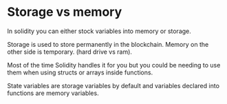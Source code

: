 # Storage vs memory

In solidity you can either stock variables into memory or storage.

Storage is used to store permanently in the blockchain. Memory on the other side is temporary. (hard drive vs ram).

Most of the time Solidity handles it for you but you could be needing to use them when using structs or arrays inside functions. 

State variables are storage variables by default and variables declared into functions are memory variables. 